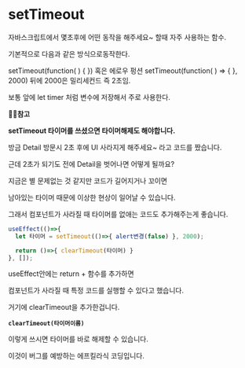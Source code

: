 # setTimeout

자바스크립트에서 몇초후에 어떤 동작을 해주세요~ 할때 자주 사용하는 함수.

기본적으로 다음과 같은 방식으로동작한다.

setTimeout(function( ) { }) 혹은 에로우 펑션 setTimeout(function( ) ⇒ { }, 2000) 뒤에 2000은 밀리세컨드 즉 2초임.

보통 앞에 let timer 처럼 변수에 저장해서 주로 사용한다.

🙆‍♂️**참고**

**setTimeout 타이머를 쓰셨으면 타이머해제도 해야합니다.**

방금 Detail 방문시 2초 후에 UI 사라지게 해주세요~ 라고 코드를 짰습니다.

근데 2초가 되기도 전에 Detail을 벗어나면 어떻게 될까요?

지금은 별 문제없는 것 같지만 코드가 길어지거나 꼬이면

남아있는 타이머 때문에 이상한 현상이 일어날 수 있습니다.

그래서 컴포넌트가 사라질 때 타이머를 없애는 코드도 추가해주는게 좋습니다.

```jsx
useEffect(()=>{
  let 타이머 = setTimeout(()=>{ alert변경(false) }, 2000);

  return ()=>{ clearTimeout(타이머) }
}, []);
```

useEffect안에는 return + 함수를 추가하면

컴포넌트가 사라질 때 특정 코드를 실행할 수 있다고 했습니다.

거기에 clearTimeout을 추가한겁니다.

**`clearTimeout(타이머이름)`**

이렇게 쓰시면 타이머를 바로 해제할 수 있습니다.

이것이 버그를 예방하는 에프킬라식 코딩입니다.
